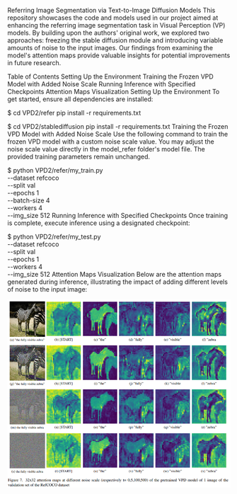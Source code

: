 Referring Image Segmentation via Text-to-Image Diffusion Models
This repository showcases the code and models used in our project aimed at enhancing the referring image segmentation task in Visual Perception (VP) models. By building upon the authors' original work, we explored two approaches: freezing the stable diffusion module and introducing variable amounts of noise to the input images. Our findings from examining the model's attention maps provide valuable insights for potential improvements in future research.

Table of Contents
Setting Up the Environment
Training the Frozen VPD Model with Added Noise Scale
Running Inference with Specified Checkpoints
Attention Maps Visualization
<a name="setting-up"></a> Setting Up the Environment
To get started, ensure all dependencies are installed:

$ cd VPD2/refer
pip install -r requirements.txt

$ cd VPD2/stablediffusion
pip install -r requirements.txt
<a name="training"></a> Training the Frozen VPD Model with Added Noise Scale
Use the following command to train the frozen VPD model with a custom noise scale value. You may adjust the noise scale value directly in the model_refer folder's model file. The provided training parameters remain unchanged.

$ python VPD2/refer/my_train.py \
--dataset refcoco \
--split val \
--epochs 1 \
--batch-size 4 \
--workers 4 \
--img_size 512
<a name="inferencing"></a> Running Inference with Specified Checkpoints
Once training is complete, execute inference using a designated checkpoint:

$ python VPD2/refer/my_test.py \
--dataset refcoco \
--split val \
--epochs 1 \
--workers 4 \
--img_size 512
<a name="attention-maps"></a> Attention Maps Visualization
Below are the attention maps generated during inference, illustrating the impact of adding different levels of noise to the input image:

<div align="center">
<img src="VPD2/VPD_img.png" alt="Attention Map Example" width="600">
</div>
